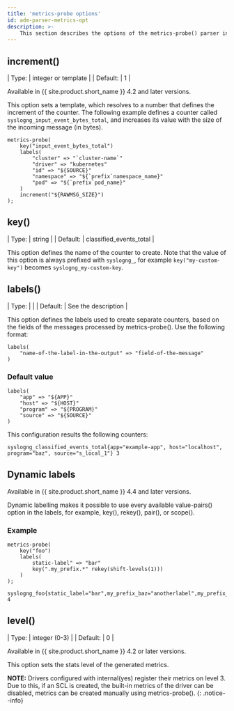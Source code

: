 ```yaml
---
title: 'metrics-probe options'
id: adm-parser-metrics-opt
description: >-
    This section describes the options of the metrics-probe() parser in {{ site.product.short_name }}.
---
```


## increment()

| Type: | integer or template |
| Default: | 1 |

Available in {{ site.product.short_name }} 4.2 and later versions.

This option sets a template, which resolves to a number that defines the increment
of the counter. The following example defines a counter called
`syslogng_input_event_bytes_total`, and increases its value with the size of
the incoming message (in bytes).

```config
metrics-probe(
    key("input_event_bytes_total")
    labels(
        "cluster" => "`cluster-name`"
        "driver" => "kubernetes"
        "id" => "${SOURCE}"
        "namespace" => "${`prefix`namespace_name}"
        "pod" => "${`prefix`pod_name}"
    )
    increment("${RAWMSG_SIZE}")
);
```

## key()

| Type: | string |
| Default: | classified_events_total |

This option defines the name of the counter to create. Note that the value of
this option is always prefixed with `syslogng_`, for example `key("my-custom-key")`
becomes `syslogng_my-custom-key`.

## labels()

| Type: |  |
| Default: | See the description |

This option defines the labels used to create separate counters, based on the
fields of the messages processed by metrics-probe(). Use the following format:

```config
labels(
    "name-of-the-label-in-the-output" => "field-of-the-message"
)
```

### Default value

```config
labels(
    "app" => "${APP}"
    "host" => "${HOST}"
    "program" => "${PROGRAM}"
    "source" => "${SOURCE}"
)
```

This configuration results the following counters:

```config
syslogng_classified_events_total{app="example-app", host="localhost", program="baz", source="s_local_1"} 3
```

## Dynamic labels

Available in {{ site.product.short_name }} 4.4 and later versions.

Dynamic labelling makes it possible to use every available value-pairs() option
in the labels, for example, key(), rekey(), pair(), or scope().

### Example

```config
metrics-probe(
    key("foo")
    labels(
        static-label" => "bar"
        key(".my_prefix.*" rekey(shift-levels(1)))
    )
);
```

```config
syslogng_foo{static_label="bar",my_prefix_baz="anotherlabel",my_prefix_foo="bar",my_prefix_nested_axo="flow"} 4
```

## level()

| Type: | integer (0-3) |
| Default: | 0 |

Available in {{ site.product.short_name }} 4.2 or later versions.

This option sets the stats level of the generated metrics.

**NOTE:** Drivers configured with internal(yes) register their metrics on level 3.
Due to this, if an SCL is created, the built-in metrics of the driver can be disabled,
metrics can be created manually using metrics-probe().
{: .notice--info}